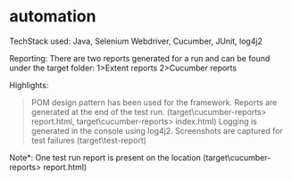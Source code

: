 # automation
TechStack used:
Java,
Selenium Webdriver,
Cucumber,
JUnit,
log4j2

Reporting:
There are two reports generated for a run and can be found under the target folder:
1>Extent reports 
2>Cucumber reports

Highlights:
>POM design pattern has been used for the framework.
>Reports are generated at the end of the test run. (target\cucumber-reports> report.html, target\cucumber-reports> index.html)
>Logging is generated in the console using log4j2.
>Screenshots are captured for test failures (target\test-report)

Note*:
One test run report is present on the location (target\cucumber-reports> report.html)
